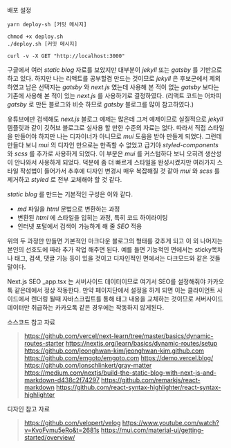 
배포 설정
```
yarn deploy-sh [커밋 메시지]

chmod +x deploy.sh
./deploy.sh [커밋 메시지]

curl -v -X GET "http://localhost:3000"
```

구글에서 여러 *static blog* 자료를 보았지만 대부분이 *jekyll* 또는 *gatsby* 를 기반으로 하고 있다. 하지만 나는 리액트를 공부할겸 만드는 것이므로 *jekyll* 은 후보군에서 제외하였고 남은 선택지는 *gatsby* 와 *next.js* 였는데 사용해 본 적이 없는 *gatsby* 보다는 기존에 사용해 본 적이 있는 *next.js* 를 사용하기로 결정하였다. (리액트 코드는 어차피 *gatsby* 로 만든 블로그와 비슷 하므로 *gatsby* 블로그를 많이 참고하였다.)

유튜브에만 검색해도 *next.js* 블로그 예제는 많은데 그저 예제이므로 실질적으로 *jekyll* 템플릿과 같이 깃허브 블로그로 실사용 할 만한 수준의 자료는 없다. 따라서 직접 스타일을 만들어야 하지만 나는 디자이너가 아니므로 *mui*  도움을 받아 만들게 되었다. 그런데 만들다 보니 *mui* 의 디자인 만으로는 만족할 수 없었고 급기야 *styled-components* 와 *scss* 를 추가로 사용하게 되었다. 이 부분은 *mui* 를 커스텀하다 보니 오히려 생산성이 안나와서 사용하게 되었다. 덕분에 좀 더 빠르게 스타일을 완성시켰지만 여러가지 스타일 작성법이 들어가서 추후에 디자인 변경시 매우 복잡해질 것 같아 *mui* 와 *scss* 를 제거하고 *styled* 로 전부 교체해야 할 것 같다.

*static blog* 를 만드는 기본적인 구성은 이와 같다. 
- *md* 파일을 *html* 문법으로 변환하는 과정
- 변환된 *html* 에 스타일을 입히는 과정, 특히 코드 하이라이팅
- 인터넷 포털에서 검색이 가능하게 해 줄 *SEO* 적용 

위의 두 과정만 만들면 기본적인 마크다운 블로그의 형태를 갖추게 되고 이 외 나머지는 본인의 선호도에 따라 추가 작업 해주면 된다. 예를 들면 기능적인 면에서는 sticky목차나 태그, 검색, 댓글 기능 등이 있을 것이고 디자인적인 면에서는 다크모드와 같은 것들 말이다.


Next.js SEO
_app.tsx 는 서버사이드 데이터이므로 여기서 SEO를 설정해줘야 카카오톡 같은데에서 정상 작동한다. 만약 페이지단에서 설정을 하게 되면 이는 클라이언트 사이드에서 렌더링 될때 자바스크립트를 통해 태그 내용을 교체하는 것이므로 서버사이드 데이터만 취급하는 카카오톡 같은 경우에는 작동하지 않게된다.


소스코드 참고 자료
> https://github.com/vercel/next-learn/tree/master/basics/dynamic-routes-starter
> https://nextjs.org/learn/basics/dynamic-routes/setup
> https://github.com/jeonghwan-kim/jeonghwan-kim.github.com
> https://github.com/emgoto/emgoto.com
> https://demo.vercel.blog/
> https://github.com/jonschlinkert/gray-matter
> https://medium.com/nextjs/build-the-static-blog-with-next-js-and-markdown-d438c2f74297
> https://github.com/remarkjs/react-markdown
> https://github.com/react-syntax-highlighter/react-syntax-highlighter

디자인 참고 자료
> https://github.com/velopert/velog
> https://www.youtube.com/watch?v=KvoFvmu5eRo&t=2681s
> https://mui.com/material-ui/getting-started/overview/
